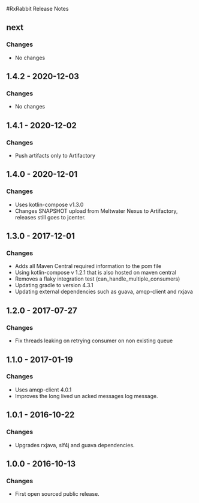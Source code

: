 #RxRabbit Release Notes
## next
### Changes
- No changes

## 1.4.2 - 2020-12-03
### Changes
- No changes

## 1.4.1 - 2020-12-02
### Changes
- Push artifacts only to Artifactory

## 1.4.0 - 2020-12-01
### Changes
- Uses kotlin-compose v1.3.0
- Changes SNAPSHOT upload from Meltwater Nexus to Artifactory, releases still goes to jcenter.

## 1.3.0 - 2017-12-01
### Changes

- Adds all Maven Central required information to the pom file
- Using kotlin-compose v 1.2.1 that is also hosted on maven central
- Removes a flaky integration test (can_handle_multiple_consumers)
- Updating gradle to version 4.3.1
- Updating external dependencies such as guava, amqp-client and rxjava

## 1.2.0 - 2017-07-27
### Changes
- Fix threads leaking on retrying consumer on non existing queue

## 1.1.0 - 2017-01-19
### Changes
- Uses amqp-client 4.0.1
- Improves the long lived un acked messages log message.

## 1.0.1 - 2016-10-22
### Changes
- Upgrades rxjava, slf4j and guava dependencies.

## 1.0.0 - 2016-10-13
### Changes
- First open sourced public release.
